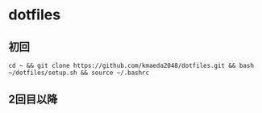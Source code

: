 # dotfiles

## 初回

```shell
cd ~ && git clone https://github.com/kmaeda2048/dotfiles.git && bash ~/dotfiles/setup.sh && source ~/.bashrc
```

## 2回目以降

```shell
```
